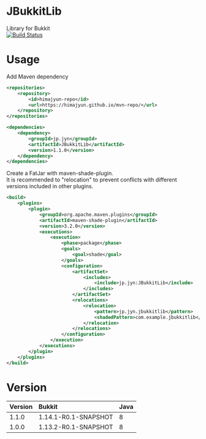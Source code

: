 # JBukkitLib
Library for Bukkit  
[![Build Status](https://travis-ci.org/HimaJyun/JBukkitLib.svg?branch=master)](https://travis-ci.org/HimaJyun/JBukkitLib)

# Usage
Add Maven dependency

```xml
<repositories>
    <repository>
        <id>himajyun-repo</id>
        <url>https://himajyun.github.io/mvn-repo/</url>
    </repository>
</repositories>

<dependencies>
    <dependency>
        <groupId>jp.jyn</groupId>
        <artifactId>JBukkitLib</artifactId>
        <version>1.1.0</version>
    </dependency>
</dependencies>
```

Create a FatJar with maven-shade-plugin.  
It is recommended to "relocation" to prevent conflicts with different versions included in other plugins.

```xml
<build>
    <plugins>
        <plugin>
            <groupId>org.apache.maven.plugins</groupId>
            <artifactId>maven-shade-plugin</artifactId>
            <version>3.2.0</version>
            <executions>
                <execution>
                    <phase>package</phase>
                    <goals>
                        <goal>shade</goal>
                    </goals>
                    <configuration>
                        <artifactSet>
                            <includes>
                                <include>jp.jyn:JBukkitLib</include>
                            </includes>
                        </artifactSet>
                        <relocations>
                            <relocation>
                                <pattern>jp.jyn.jbukkitlib</pattern>
                                <shadedPattern>com.example.jbukkitlib</shadedPattern>
                            </relocation>
                        </relocations>
                    </configuration>
                </execution>
            </executions>
        </plugin>
    </plugins>
</build>
```

# Version
|Version|Bukkit|Java|
|:------|:-----|:---|
|1.1.0|1.14.1-R0.1-SNAPSHOT|8|
|1.0.0|1.13.2-R0.1-SNAPSHOT|8|
